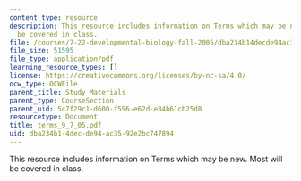 ```yaml
---
content_type: resource
description: This resource includes information on Terms which may be new. Most will
  be covered in class.
file: /courses/7-22-developmental-biology-fall-2005/dba234b14decde94ac3592e2bc747894_terms_9_7_05.pdf
file_size: 51595
file_type: application/pdf
learning_resource_types: []
license: https://creativecommons.org/licenses/by-nc-sa/4.0/
ocw_type: OCWFile
parent_title: Study Materials
parent_type: CourseSection
parent_uid: 5c7f29c1-d600-f596-e62d-e84b61cb25d8
resourcetype: Document
title: terms_9_7_05.pdf
uid: dba234b1-4dec-de94-ac35-92e2bc747894
---
```

This resource includes information on Terms which may be new. Most will be covered in class.